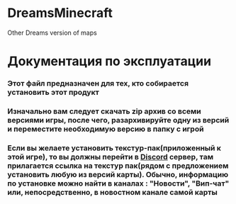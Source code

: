 # DreamsMinecraft
Other Dreams version of maps 
<h1>Документация по эксплуатации</h1>
<h3>Этот файл предназначен для тех, кто собирается установить этот продукт</h3>
<h3>Изначально вам следует скачать zip архив со всеми версиями игры, после чего, разархивируйте одну из версий и переместите необходимую версию в папку с игрой</h3>
<h3>Если вы желаете установить текстур-пак(приложенный к этой игре), то вы должны перейти в <a href="https://discord.gg/NUaYrXB2as" target="_blank">Discord</a> сервер, там прилагается ссылка на текстур пак(рядом с предложением установить любую из версий карты). Обычно, информацию по установке можно найти в каналах : "Новости", "Вип-чат" или, непосредственно, в новостном канале самой карты</h3>
